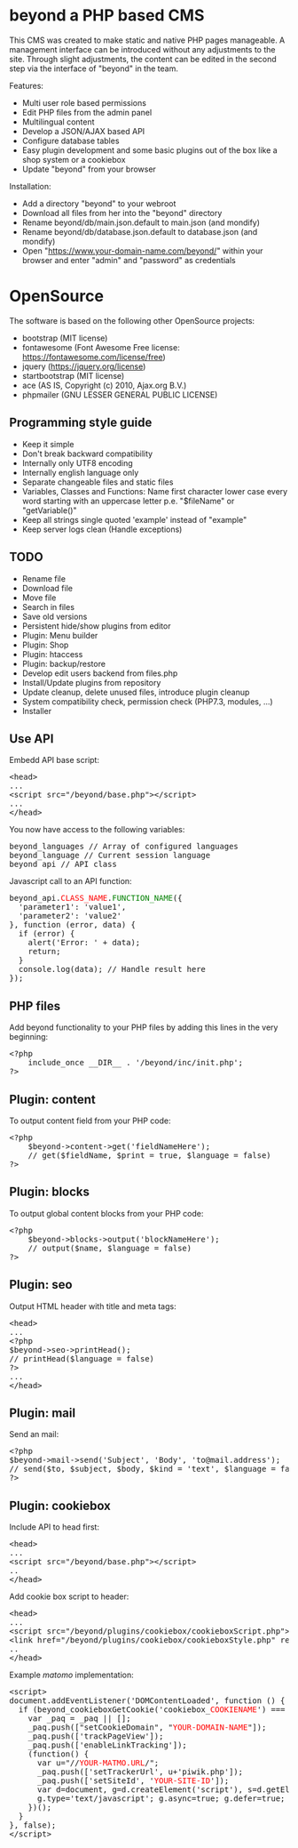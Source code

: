# beyond a PHP based CMS

This CMS was created to make static and native PHP pages manageable. A management interface can be introduced without any adjustments to the site. Through slight adjustments, the content can be edited in the second step via the interface of "beyond" in the team.

Features:

* Multi user role based permissions
* Edit PHP files from the admin panel
* Multilingual content
* Develop a JSON/AJAX based API
* Configure database tables
* Easy plugin development and some basic plugins out of the box like a shop system or a cookiebox
* Update "beyond" from your browser

Installation:

* Add a directory "beyond" to your webroot
* Download all files from her into the "beyond" directory
* Rename beyond/db/main.json.default to main.json (and mondify)
* Rename beyond/db/database.json.default to database.json (and mondify)
* Open "https://www.your-domain-name.com/beyond/" within your browser and enter "admin" and "password" as credentials

# OpenSource

The software is based on the following other OpenSource projects:

* bootstrap (MIT license)
* fontawesome (Font Awesome Free license: https://fontawesome.com/license/free)
* jquery (https://jquery.org/license)
* startbootstrap (MIT license)
* ace (AS IS, Copyright (c) 2010, Ajax.org B.V.)
* phpmailer (GNU LESSER GENERAL PUBLIC LICENSE)

## Programming style guide

* Keep it simple
* Don't break backward compatibility
* Internally only UTF8 encoding
* Internally english language only
* Separate changeable files and static files
* Variables, Classes and Functions: Name first character lower case every word starting with an uppercase letter p.e. "$fileName" or "getVariable()"
* Keep all strings single quoted 'example' instead of "example"
* Keep server logs clean (Handle exceptions)

## TODO

* Rename file
* Download file
* Move file
* Search in files
* Save old versions
* Persistent hide/show plugins from editor
* Plugin: Menu builder
* Plugin: Shop
* Plugin: htaccess
* Plugin: backup/restore
* Develop edit users backend from files.php
* Install/Update plugins from repository
* Update cleanup, delete unused files, introduce plugin cleanup
* System compatibility check, permission check (PHP7.3, modules, ...)
* Installer

## Use API

Embedd API base script:

<pre>&lt;head&gt;
...
&lt;script src="/beyond/base.php"&gt;&lt;/script&gt; 
...
&lt;/head&gt;</pre>

You now have access to the following variables:

<pre>beyond_languages // Array of configured languages
beyond_language // Current session language
beyond_api // API class
</pre>

Javascript call to an API function:

<pre>beyond_api.<font color="red">CLASS_NAME</font>.<font color="green">FUNCTION_NAME</font>({
  'parameter1': 'value1',
  'parameter2': 'value2'
}, function (error, data) {
  if (error) {
    alert('Error: ' + data);  
    return;
  }
  console.log(data); // Handle result here
});</pre>

## PHP files

Add beyond functionality to your PHP files by adding this lines in the very beginning:

<pre>&lt;?php
    include_once __DIR__ . '/beyond/inc/init.php';
?&gt;</pre>

## Plugin: content

To output content field from your PHP code: 

<pre>&lt;?php
    $beyond->content->get('fieldNameHere');
    // get($fieldName, $print = true, $language = false)
?&gt;</pre>

## Plugin: blocks

To output global content blocks from your PHP code: 

<pre>&lt;?php
    $beyond->blocks->output('blockNameHere');
    // output($name, $language = false)
?&gt;</pre>

## Plugin: seo

Output HTML header with title and meta tags:

<pre>&lt;head&gt;
...
&lt;?php
$beyond->seo->printHead();
// printHead($language = false)
?&gt;
...
&lt;/head&gt;</pre>

## Plugin: mail

Send an mail:

<pre>&lt;?php
$beyond->mail->send('Subject', 'Body', 'to@mail.address');
// send($to, $subject, $body, $kind = 'text', $language = false, $replyTo = false)
?&gt;</pre>

## Plugin: cookiebox

Include API to head first:

<pre>&lt;head&gt;
...
&lt;script src="/beyond/base.php"&gt;&lt;/script&gt;
..
&lt;/head&gt;</pre>

Add cookie box script to header:

<pre>&lt;head&gt;
...
&lt;script src="/beyond/plugins/cookiebox/cookieboxScript.php"&gt;&lt;/script&gt;  
&lt;link href="/beyond/plugins/cookiebox/cookieboxStyle.php" rel="stylesheet" /&gt;
..
&lt;/head&gt;</pre>

Example _matomo_ implementation:

<pre>&lt;script&gt;
document.addEventListener('DOMContentLoaded', function () {
  if (beyond_cookieboxGetCookie('cookiebox_<font color="red">COOKIENAME</font>') === '1') {
    var _paq = _paq || [];
    _paq.push(["setCookieDomain", "<font color="red">YOUR-DOMAIN-NAME</font>"]);
    _paq.push(['trackPageView']);
    _paq.push(['enableLinkTracking']);
    (function() {
      var u="//<font color="red">YOUR-MATMO.URL</font>/";
      _paq.push(['setTrackerUrl', u+'piwik.php']);
      _paq.push(['setSiteId', '<font color="red">YOUR-SITE-ID</font>']);
      var d=document, g=d.createElement('script'), s=d.getElementsByTagName('script')[0];
      g.type='text/javascript'; g.async=true; g.defer=true; g.src=u+'piwik.js'; s.parentNode.insertBefore(g,s);
    })();
  }
}, false);
&lt;/script&gt;</pre>
        